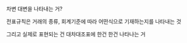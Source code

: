 
차변 대변을 나타내는 거?

전표규칙은 거래의 종류, 회계기준에 따라 어떤식으로 기재하는지를 나타내는 것

그리고 실제로 표현되는 건
대차대조표에 한건 한건 나타나는 거





